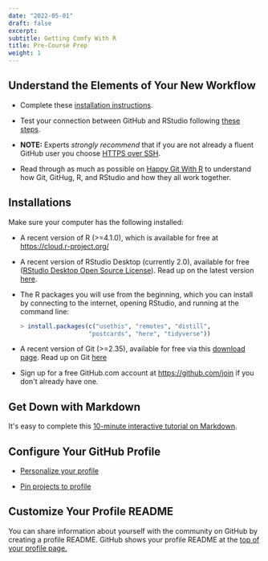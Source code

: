 ```yaml
---
date: "2022-05-01"
draft: false
excerpt: 
subtitle: Getting Comfy With R
title: Pre-Course Prep
weight: 1
---
```


## Understand the Elements of Your New Workflow

+ Complete these [installation instructions](https://happygitwithr.com/install-intro.html).
    
+ Test your connection between GitHub and RStudio following [these steps](https://happygitwithr.com/connect-intro.html). 
    
+ **NOTE:** Experts *strongly recommend* that if you are not already a fluent GitHub user you choose [HTTPS over SSH](https://happygitwithr.com/credential-caching.html).

+ Read through as much as possible on [Happy Git With R](https://happygitwithr.com/index.html) to understand how Git, GitHug, R, and RStudio and how they all work together.

## Installations

Make sure your computer has the following installed:

+ A recent version of R (>=4.1.0), which is available for free at https://cloud.r-project.org/
    
+ A recent version of RStudio Desktop (currently 2.0), available for free ([RStudio Desktop Open Source License](https://www.rstudio.com/products/rstudio/download/#download)). Read up on the latest version [here](https://www.rstudio.com/blog/rstudio-workbench-2022-02-0/).
    
+ The R packages you will use from the beginning, which you can install by connecting to the internet, opening RStudio, and running at the command line:

    ```r
    > install.packages(c("usethis", "remotes", "distill", 
                       "postcards", "here", "tidyverse"))
    ```

+ A recent version of Git (>=2.35), available for free via this [download page](http://git-scm.com/downloads). Read up on Git [here](http://git-scm.com/book/en/v2)    

+ Sign up for a free GitHub.com account at <https://github.com/join> if you don't already have one. 

## Get Down with Markdown

It's easy to complete this [10-minute interactive tutorial on Markdown](https://commonmark.org/help/tutorial/). 

## Configure Your GitHub Profile

+ [Personalize your profile](https://docs.github.com/en/github/setting-up-and-managing-your-github-profile/personalizing-your-profile)

+ [Pin projects to profile](https://docs.github.com/en/github/setting-up-and-managing-your-github-profile/pinning-items-to-your-profile)

## Customize Your Profile README

You can share information about yourself with the community on GitHub by creating a profile README. GitHub shows your profile README at the [top of your profile page.](https://docs.github.com/en/github/setting-up-and-managing-your-github-profile/managing-your-profile-readme)




